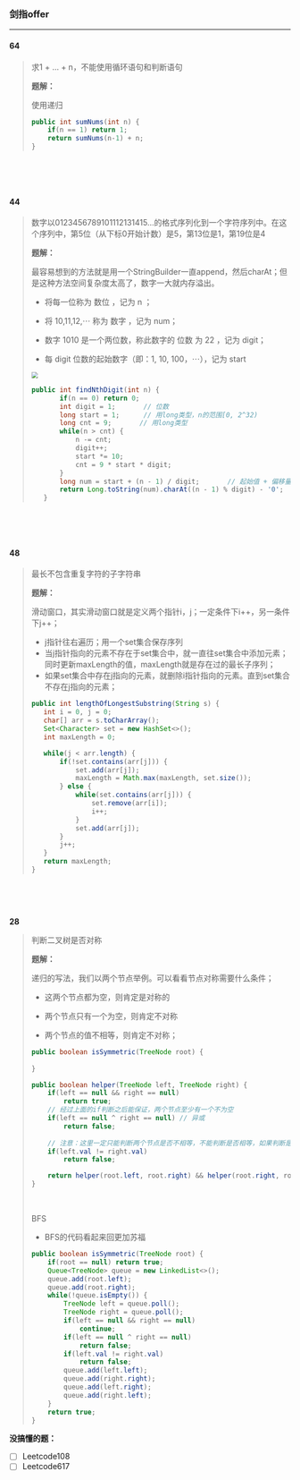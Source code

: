 ### 剑指offer

****

#### 64

> 求1 + ... + n，不能使用循环语句和判断语句
>
> **题解：**
>
> 使用递归
>
> ```java
> public int sumNums(int n) {
>     if(n == 1) return 1;
>     return sumNums(n-1) + n;
> }
> ```
>

​				

​				

#### 44

>数字以0123456789101112131415…的格式序列化到一个字符序列中。在这个序列中，第5位（从下标0开始计数）是5，第13位是1，第19位是4
>
>**题解：**
>
>最容易想到的方法就是用一个StringBuilder一直append，然后charAt；但是这种方法空间复杂度太高了，数字一大就内存溢出。
>
>* 将每一位称为 数位 ，记为 n ；
>
>* 将 10,11,12,⋯ 称为 数字 ，记为 num；
>
>* 数字 1010 是一个两位数，称此数字的 位数 为 22 ，记为 digit；
>
>* 每 digit 位数的起始数字（即：1, 10, 100，⋯），记为 start
>
><img src="https://kingwait-note.oss-cn-chengdu.aliyuncs.com/20201124234643.png" style="zoom:67%;" />
>
>```java
>public int findNthDigit(int n) {
>        if(n == 0) return 0;
>        int digit = 1;       // 位数
>        long start = 1;      // 用long类型，n的范围[0, 2^32)
>        long cnt = 9;		 // 用long类型
>        while(n > cnt) {
>            n -= cnt;
>            digit++;
>            start *= 10;
>            cnt = 9 * start * digit;
>        }
>        long num = start + (n - 1) / digit;	   // 起始值 + 偏移量;  偏移量：[(n-1)/digit]，找到对应的值
>        return Long.toString(num).charAt((n - 1) % digit) - '0';  // 根据(n-1)%digit找到该值中对应的位置
>    }
>```
>

​				

​				

#### 48

>最长不包含重复字符的子字符串
>
>**题解：**
>
>滑动窗口，其实滑动窗口就是定义两个指针i，j；一定条件下i++，另一条件下j++；
>
>* j指针往右遍历；用一个set集合保存序列
>* 当j指针指向的元素不存在于set集合中，就一直往set集合中添加元素；同时更新maxLength的值，maxLength就是存在过的最长子序列；
>* 如果set集合中存在j指向的元素，就删除i指针指向的元素。直到set集合不存在j指向的元素；
>
>```java
>public int lengthOfLongestSubstring(String s) {
>    int i = 0, j = 0;
>    char[] arr = s.toCharArray();
>    Set<Character> set = new HashSet<>();
>    int maxLength = 0;
>
>    while(j < arr.length) {
>        if(!set.contains(arr[j])) {
>            set.add(arr[j]);
>            maxLength = Math.max(maxLength, set.size());
>        } else {
>            while(set.contains(arr[j])) {
>                set.remove(arr[i]);
>                i++;
>            }
>            set.add(arr[j]);
>        }
>        j++;
>    }
>    return maxLength;
>}
>```
>

​			

​			

**28**

>判断二叉树是否对称
>
>**题解：**
>
>递归的写法，我们以两个节点举例。可以看看节点对称需要什么条件；
>
>* 这两个节点都为空，则肯定是对称的
>
>* 两个节点只有一个为空，则肯定不对称
>
>* 两个节点的值不相等，则肯定不对称；
>
>  ```java
>  public boolean isSymmetric(TreeNode root) {
>      
>  }
>  
>  public boolean helper(TreeNode left, TreeNode right) {
>      if(left == null && right == null) 
>          return true;
>      // 经过上面的if判断之后能保证，两个节点至少有一个不为空
>      if(left == null ^ right == null)	// 异或
>          return false;
>      
>      // 注意：这里一定只能判断两个节点是否不相等，不能判断是否相等，如果判断是相等的会阻止return里面的递归
>      if(left.val != right.val) 
>          return false;		
>  
>      return helper(root.left, root.right) && helper(root.right, root.left);
>  }
>  ```
>
>  ​	
>
>BFS
>
>* BFS的代码看起来回更加苏福
>
>  ```java
>  public boolean isSymmetric(TreeNode root) {
>      if(root == null) return true;
>      Queue<TreeNode> queue = new LinkedList<>();
>      queue.add(root.left);
>      queue.add(root.right);
>      while(!queue.isEmpty()) {
>          TreeNode left = queue.poll();
>          TreeNode right = queue.poll();
>          if(left == null && right == null)
>              continue;
>          if(left == null ^ right == null)
>              return false;
>          if(left.val != right.val)
>              return false;
>          queue.add(left.left);
>          queue.add(right.right);
>          queue.add(left.right);
>          queue.add(right.left);
>      }
>      return true;
>  }
>  ```
>
>  









**没搞懂的题：**

- [ ] Leetcode108
- [ ] Leetcode617